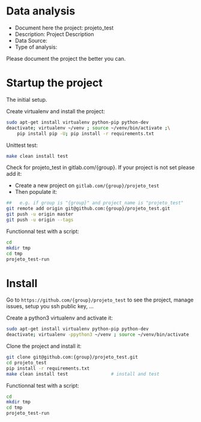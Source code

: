 # Data analysis
- Document here the project: projeto_test
- Description: Project Description
- Data Source:
- Type of analysis:

Please document the project the better you can.

# Startup the project

The initial setup.

Create virtualenv and install the project:
```bash
sudo apt-get install virtualenv python-pip python-dev
deactivate; virtualenv ~/venv ; source ~/venv/bin/activate ;\
    pip install pip -U; pip install -r requirements.txt
```

Unittest test:
```bash
make clean install test
```

Check for projeto_test in gitlab.com/{group}.
If your project is not set please add it:

- Create a new project on `gitlab.com/{group}/projeto_test`
- Then populate it:

```bash
##   e.g. if group is "{group}" and project_name is "projeto_test"
git remote add origin git@github.com:{group}/projeto_test.git
git push -u origin master
git push -u origin --tags
```

Functionnal test with a script:

```bash
cd
mkdir tmp
cd tmp
projeto_test-run
```

# Install

Go to `https://github.com/{group}/projeto_test` to see the project, manage issues,
setup you ssh public key, ...

Create a python3 virtualenv and activate it:

```bash
sudo apt-get install virtualenv python-pip python-dev
deactivate; virtualenv -ppython3 ~/venv ; source ~/venv/bin/activate
```

Clone the project and install it:

```bash
git clone git@github.com:{group}/projeto_test.git
cd projeto_test
pip install -r requirements.txt
make clean install test                # install and test
```
Functionnal test with a script:

```bash
cd
mkdir tmp
cd tmp
projeto_test-run
```
